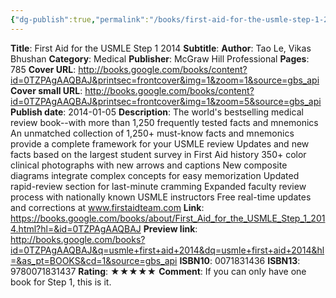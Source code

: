 ```yaml
---
{"dg-publish":true,"permalink":"/books/first-aid-for-the-usmle-step-1-2014/","title":"First Aid for the USMLE Step 1 2014","tags":["book"],"created":"2023-11-11T10:40:20.411-08:00","updated":"2023-11-11T10:41:14.721-08:00"}
---
```


**Title**: First Aid for the USMLE Step 1 2014
**Subtitle**: 
**Author**: Tao Le, Vikas Bhushan
**Category**: Medical
**Publisher**: McGraw Hill Professional
**Pages**: 785
**Cover URL**: http://books.google.com/books/content?id=0TZPAgAAQBAJ&printsec=frontcover&img=1&zoom=1&source=gbs_api
**Cover small URL**: http://books.google.com/books/content?id=0TZPAgAAQBAJ&printsec=frontcover&img=1&zoom=5&source=gbs_api
**Publish date**: 2014-01-05
**Description**: The world's bestselling medical review book--with more than 1,250 frequently tested facts and mnemonics An unmatched collection of 1,250+ must-know facts and mnemonics provide a complete framework for your USMLE review Updates and new facts based on the largest student survey in First Aid history 350+ color clinical photographs with new arrows and captions New composite diagrams integrate complex concepts for easy memorization Updated rapid-review section for last-minute cramming Expanded faculty review process with nationally known USMLE instructors Free real-time updates and corrections at www.firstaidteam.com
**Link**: https://books.google.com/books/about/First_Aid_for_the_USMLE_Step_1_2014.html?hl=&id=0TZPAgAAQBAJ
**Preview link**: http://books.google.com/books?id=0TZPAgAAQBAJ&q=usmle+first+aid+2014&dq=usmle+first+aid+2014&hl=&as_pt=BOOKS&cd=1&source=gbs_api
**ISBN10**: 0071831436
**ISBN13**: 9780071831437
**Rating**: ★★★★★
**Comment**: If you can only have one book for Step 1, this is it.
